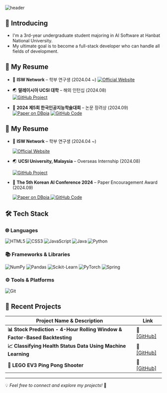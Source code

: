 
<div>
  
  <!--Header-->
  ![header](https://capsule-render.vercel.app/api?type=waving&color=gradient&height=300&section=header&text=Good%20to%20see%20you%20%F0%9F%A4%97)


  
</div>

<div>
  <!--Body-->

  ## 👀 Introducing
  
-  I'm a 3rd-year undergraduate student majoring in AI Software at Hanbat National University.
-  My ultimate goal is to become a full-stack developer who can handle all fields of development.
  
## 📌 My Resume

- 🔬 **ISW Network** – 학부 연구생 (2024.04 ~)
  [![Official Website](https://img.shields.io/badge/Official%20Website-000000?style=flat-square&logo=Google%20Chrome&logoColor=white)](https://sites.google.com/view/hisw)

- 🌏 **말레이시아 UCSI 대학** – 해외 인턴십 (2024.08)  
  [![GitHub Project](https://img.shields.io/badge/GitHub%20Project-181717?style=flat-square&logo=GitHub&logoColor=white)](https://github.com/2024-01-UCSI-HB-project)

- 🥉 **2024 제5회 한국인공지능학술대회** – 논문 장려상 (2024.09)  
  [![Paper on DBpia](https://img.shields.io/badge/Paper%20on%20DBpia-FF6F00?style=flat-square&logo=Read%20the%20Docs&logoColor=white)](https://www.dbpia.co.kr/journal/articleDetail?nodeId=NODE11949311)
  [![GitHub Code](https://img.shields.io/badge/GitHub%20Code-181717?style=flat-square&logo=GitHub&logoColor=white)](https://github.com/HANJAEWOONG1233/Traffic-light-classification-code)

## 📌 My Resume

- 🔬 **ISW Network** – 학부 연구생 (2024.04 ~)  
  <div style="display: inline-block;">
    <a href="https://sites.google.com/view/hisw">
      <img src="https://img.shields.io/badge/Official%20Website-000000?style=flat-square&logo=Google%20Chrome&logoColor=white" alt="Official Website">
    </a>
  </div>

- 🌏 **UCSI University, Malaysia** – Overseas Internship (2024.08)  
  <div style="display: inline-block;">
    <a href="https://github.com/2024-01-UCSI-HB-project">
      <img src="https://img.shields.io/badge/GitHub%20Project-181717?style=flat-square&logo=GitHub&logoColor=white" alt="GitHub Project">
    </a>
  </div>

- 🥉 **The 5th Korean AI Conference 2024** – Paper Encouragement Award (2024.09)  
  <div style="display: inline-block;">
    <a href="https://www.dbpia.co.kr/journal/articleDetail?nodeId=NODE11949311">
      <img src="https://img.shields.io/badge/Paper%20on%20DBpia-FF6F00?style=flat-square&logo=Read%20the%20Docs&logoColor=white" alt="Paper on DBpia">
    </a>
    <a href="https://github.com/HANJAEWOONG1233/Traffic-light-classification-code">
      <img src="https://img.shields.io/badge/GitHub%20Code-181717?style=flat-square&logo=GitHub&logoColor=white" alt="GitHub Code">
    </a>
  </div>




## 🛠️ Tech Stack  

### 🌐 Languages   
![HTML5](https://img.shields.io/badge/HTML5-E34F26?style=for-the-badge&logo=html5&logoColor=white)  ![CSS3](https://img.shields.io/badge/CSS3-1572B6?style=for-the-badge&logo=css3&logoColor=white)  ![JavaScript](https://img.shields.io/badge/JavaScript-F7DF1E?style=for-the-badge&logo=javascript&logoColor=black)  ![Java](https://img.shields.io/badge/Java-007396?style=for-the-badge&logo=java&logoColor=white)  ![Python](https://img.shields.io/badge/Python-3776AB?style=for-the-badge&logo=python&logoColor=white)  

### 📚 Frameworks & Libraries 
![NumPy](https://img.shields.io/badge/NumPy-013243?style=for-the-badge&logo=numpy&logoColor=white)  ![Pandas](https://img.shields.io/badge/Pandas-150458?style=for-the-badge&logo=pandas&logoColor=white)  ![Scikit-Learn](https://img.shields.io/badge/Scikit--Learn-F7931E?style=for-the-badge&logo=scikitlearn&logoColor=white)  ![PyTorch](https://img.shields.io/badge/PyTorch-EE4C2C?style=for-the-badge&logo=pytorch&logoColor=white)  ![Spring](https://img.shields.io/badge/Spring-6DB33F?style=for-the-badge&logo=spring&logoColor=white)  

### ⚙️ Tools & Platforms 
![Git](https://img.shields.io/badge/Git-F05032?style=for-the-badge&logo=git&logoColor=white)  

## 🚀 Recent Projects  

| **Project Name & Description** | **Link** |
|----------------------------------|------------|
| **📊 Stock Prediction - 4-Hour Rolling Window & Factor-Based Backtesting** | 🔗 [[GitHub]](https://github.com/HANJAEWOONG1233/Stock-Prediction-RollingWindow) |
| **📈 Classifying Health Status Data Using Machine Learning** |🔗 [[GitHub]](https://github.com/HANJAEWOONG1233/Classifying-health-status-data-using-machine-learning) |
| **🤖 LEGO EV3 Ping Pong Shooter** | 🔗 [[GitHub]](https://github.com/HANJAEWOONG1233/LEGO-EV3-PingPongShooter) |

---

💡 *Feel free to connect and explore my projects!* 🚀  
